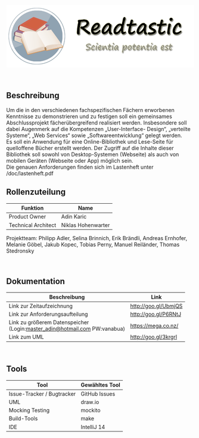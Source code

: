 ![Banner](https://raw.githubusercontent.com/akaric-tgm/eBibliothek/master/doc/banner/banner.png?token=AESnS2hPBcwWDg_8to3BSsAifpNSS2D3ks5VRxfEwA%3D%3D)

<br />

## Beschreibung

Um die in den verschiedenen fachspezifischen Fächern erworbenen Kenntnisse zu
demonstrieren und zu festigen soll ein gemeinsames Abschlussprojekt fächerübergreifend
realisiert werden. Insbesondere soll dabei Augenmerk auf die Kompetenzen „User-Interface-
Design“, „verteilte Systeme“, „Web Services“ sowie „Softwareentwicklung“ gelegt werden.<br />
Es soll ein Anwendung für eine Online-Bibliothek und Lese-Seite für quelloffene Bücher
erstellt werden. Der Zugriff auf die Inhalte dieser Bibliothek soll sowohl von Desktop-Systemen
(Webseite) als auch von mobilen Geräten (Webseite oder App) möglich sein.<br />
Die genauen Anforderungen finden sich im Lastenheft unter /doc/lastenheft.pdf


## Rollenzuteilung

|Funktion|Name|
|---|---|
|Product Owner|Adin Karic|
|Technical Architect|Niklas Hohenwarter|
Projektteam: Philipp Adler, Selina Brinnich, Erik Brändli, Andreas Ernhofer, Melanie Göbel, Jakub Kopec, 
Tobias Perny, Manuel Reiländer, Thomas Stedronsky

<br />

## Dokumentation

|Beschreibung|Link|
|---|---|
|Link zur Zeitaufzeichnung|http://goo.gl/UbmjQS|
|Link zur Anforderungsaufteilung|http://goo.gl/P6RNtJ|
|Link zu größerem Datenspeicher<br />(Login:master_adin@hotmail.com PW:vanabua)|https://mega.co.nz/|
|Link zum UML|http://goo.gl/3krgrl|

<br />

## Tools

|Tool|Gewähltes Tool|
|---|---|
|Issue-Tracker / Bugtracker|GitHub Issues|
|UML|draw.io|
|Mocking Testing|mockito|
|Build-Tools|make|
|IDE|IntelliJ 14|
